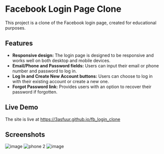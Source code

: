 # Facebook Login Page Clone

This project is a clone of the Facebook login page, created for educational purposes.

## Features

- **Responsive design:** The login page is designed to be responsive and works well on both desktop and mobile devices.
- **Email/Phone and Password fields:** Users can input their email or phone number and password to log in.
- **Log In and Create New Account buttons:** Users can choose to log in with their existing account or create a new one.
- **Forgot Password link:** Provides users with an option to recover their password if forgotten.

## Live Demo
The site is live at https://3asfuur.github.io/fb_login_clone

## Screenshots

![image](https://github.com/3asfuur/fb_login_clone/assets/68702059/e1a15287-87b1-4f12-8264-042b7faff8f8)
![phone 2](https://github.com/3asfuur/fb_login_clone/assets/68702059/fa46e5d8-66a3-4447-8a2a-2b612d7f0bf3)
![image](https://github.com/3asfuur/fb_login_clone/assets/68702059/c8d6ffb2-0785-42a4-8c00-063065c849a9) 
